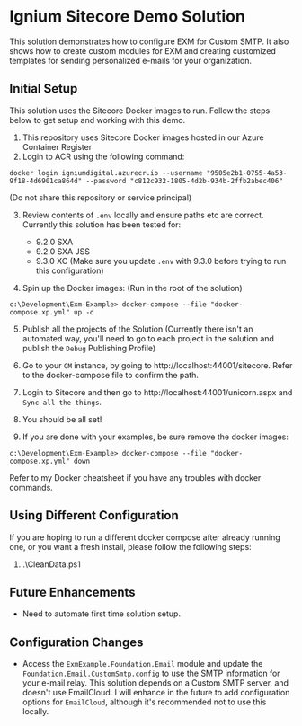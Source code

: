 # Ignium Sitecore Demo Solution

This solution demonstrates how to configure EXM for Custom SMTP.  It also shows how to create custom modules for EXM and creating customized templates for sending personalized e-mails for your organization.

## Initial Setup

This solution uses the Sitecore Docker images to run.  Follow the steps below to get setup and working with this demo.

1) This repository uses Sitecore Docker images hosted in our Azure Container Register
2) Login to ACR using the following command:

```
docker login igniumdigital.azurecr.io --username "9505e2b1-0755-4a53-9f18-4d6901ca864d" --password "c812c932-1805-4d2b-934b-2ffb2abec406"
```
(Do not share this repository or service principal)

3) Review contents of `.env` locally and ensure paths etc are correct.  Currently this solution has been tested for:

    * 9.2.0 SXA
    * 9.2.0 SXA JSS
    * 9.3.0 XC (Make sure you update `.env` with 9.3.0 before trying to run this configuration)
  
4) Spin up the Docker images: (Run in the root of the solution)

``` (UP)
c:\Development\Exm-Example> docker-compose --file "docker-compose.xp.yml" up -d
```

5. Publish all the projects of the Solution (Currently there isn't an automated way, you'll need to go to each project in the solution and publish the `Debug` Publishing Profile)

2. Go to your `CM` instance, by going to http://localhost:44001/sitecore.  Refer to the docker-compose file to confirm the path.

3. Login to Sitecore and then go to http://localhost:44001/unicorn.aspx and `Sync all the things`.

4. You should be all set!

5. If you are done with your examples, be sure remove the docker images:

``` (DOWN)
c:\Development\Exm-Example> docker-compose --file "docker-compose.xp.yml" down
```

Refer to my Docker cheatsheet if you have any troubles with docker commands.

## Using Different Configuration

If you are hoping to run a different docker compose after already running one, or you want a fresh install, please follow the following steps:

1) .\CleanData.ps1

## Future Enhancements

- Need to automate first time solution setup.


## Configuration Changes

- Access the `ExmExample.Foundation.Email` module and update the `Foundation.Email.CustomSmtp.config` to use the SMTP information for your e-mail relay.  This solution depends on a Custom SMTP server, and doesn't use EmailCloud.  I will enhance in the future to add configuration options for `EmailCloud`, although it's recommended not to use this locally.